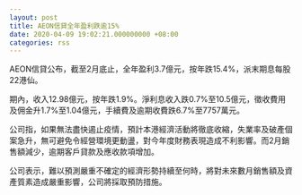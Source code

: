 ```yaml
---
layout: post
title: AEON信貸全年盈利跌逾15%
date: 2020-04-09 19:02:21.000000000 +08:00
categories: rss
---
```


AEON信貸公布，截至2月底止，全年盈利3.7億元，按年跌15.4%，派末期息每股22港仙。

期內，收入12.98億元，按年跌1.9%。淨利息收入跌0.7%至10.5億元，徵收費用及佣金升1.7%至1.04億元，手續費及逾期收費跌6.7%至7757萬元。

公司指，如果無法盡快遏止疫情，預計本港經濟活動將徹底收縮，失業率及破產個案急升，無可避免令經營環境更動盪，對今年度財務表現造成不利影響。而2月銷售額減少，逾期客戶貸款及應收款項增加。

公司表示，難以預測嚴重不確定的經濟形勢持續至何時，將對未來數月銷售額及資產質素造成嚴重影響，公司將採取預防措施。
